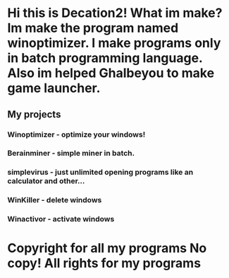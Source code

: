 <html>
<h1> Hi this is Decation2!
What im make? Im make the program named winoptimizer.
I make programs only in batch programming language.
Also im helped Ghalbeyou to make game launcher.
<h2> My projects
<h3> Winoptimizer - optimize your windows!
<h3> Berainminer - simple miner in batch.
<h3> simplevirus - just unlimited opening programs like an calculator and other... 
<h3> WinKiller - delete windows
<h3> Winactivor - activate windows
<h1> Copyright for all my programs
No copy!
All rights for my programs 
